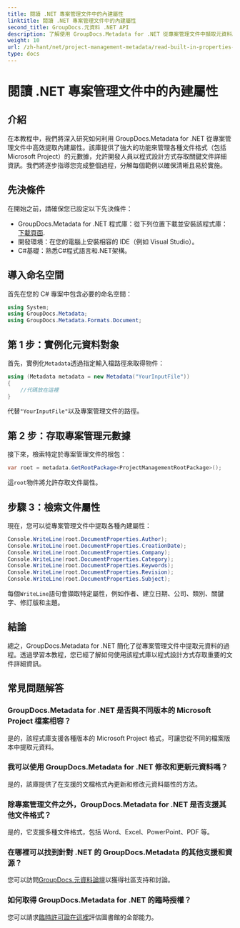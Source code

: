 ```yaml
---
title: 閱讀 .NET 專案管理文件中的內建屬性
linktitle: 閱讀 .NET 專案管理文件中的內建屬性
second_title: GroupDocs.元資料 .NET API
description: 了解使用 GroupDocs.Metadata for .NET 從專案管理文件中擷取元資料。增強您的文件處理能力。
weight: 10
url: /zh-hant/net/project-management-metadata/read-built-in-properties-project-management-documents/
type: docs
---
```

# 閱讀 .NET 專案管理文件中的內建屬性

## 介紹
在本教程中，我們將深入研究如何利用 GroupDocs.Metadata for .NET 從專案管理文件中高效提取內建屬性。該庫提供了強大的功能來管理各種文件格式（包括 Microsoft Project）的元數據，允許開發人員以程式設計方式存取關鍵文件詳細資訊。我們將逐步指導您完成整個過程，分解每個範例以確保清晰且易於實施。
## 先決條件
在開始之前，請確保您已設定以下先決條件：
-  GroupDocs.Metadata for .NET 程式庫：從下列位置下載並安裝該程式庫：[下載頁面](https://releases.groupdocs.com/metadata/net/).
- 開發環境：在您的電腦上安裝相容的 IDE（例如 Visual Studio）。
- C#基礎：熟悉C#程式語言和.NET架構。

## 導入命名空間
首先在您的 C# 專案中包含必要的命名空間：
```csharp
using System;
using GroupDocs.Metadata;
using GroupDocs.Metadata.Formats.Document;
```
## 第 1 步：實例化元資料對象
首先，實例化`Metadata`透過指定輸入檔路徑來取得物件：
```csharp
using (Metadata metadata = new Metadata("YourInputFile"))
{
    //代碼放在這裡
}
```
代替`"YourInputFile"`以及專案管理文件的路徑。
## 第 2 步：存取專案管理元數據
接下來，檢索特定於專案管理文件的根包：
```csharp
var root = metadata.GetRootPackage<ProjectManagementRootPackage>();
```
這`root`物件將允許存取文件屬性。
## 步驟 3：檢索文件屬性
現在，您可以從專案管理文件中提取各種內建屬性：
```csharp
Console.WriteLine(root.DocumentProperties.Author);
Console.WriteLine(root.DocumentProperties.CreationDate);
Console.WriteLine(root.DocumentProperties.Company);
Console.WriteLine(root.DocumentProperties.Category);
Console.WriteLine(root.DocumentProperties.Keywords);
Console.WriteLine(root.DocumentProperties.Revision);
Console.WriteLine(root.DocumentProperties.Subject);
```
每個`WriteLine`語句會擷取特定屬性，例如作者、建立日期、公司、類別、關鍵字、修訂版和主題。

## 結論
總之，GroupDocs.Metadata for .NET 簡化了從專案管理文件中提取元資料的過程。透過學習本教程，您已經了解如何使用該程式庫以程式設計方式存取重要的文件詳細資訊。

## 常見問題解答
### GroupDocs.Metadata for .NET 是否與不同版本的 Microsoft Project 檔案相容？
是的，該程式庫支援各種版本的 Microsoft Project 格式，可讓您從不同的檔案版本中提取元資料。
### 我可以使用 GroupDocs.Metadata for .NET 修改和更新元資料嗎？
是的，該庫提供了在支援的文檔格式內更新和修改元資料屬性的方法。
### 除專案管理文件之外，GroupDocs.Metadata for .NET 是否支援其他文件格式？
是的，它支援多種文件格式，包括 Word、Excel、PowerPoint、PDF 等。
### 在哪裡可以找到針對 .NET 的 GroupDocs.Metadata 的其他支援和資源？
您可以訪問[GroupDocs.元資料論壇](https://forum.groupdocs.com/c/metadata/14)以獲得社區支持和討論。
### 如何取得 GroupDocs.Metadata for .NET 的臨時授權？
您可以請求[臨時許可證在這裡](https://purchase.groupdocs.com/temporary-license/)評估圖書館的全部能力。